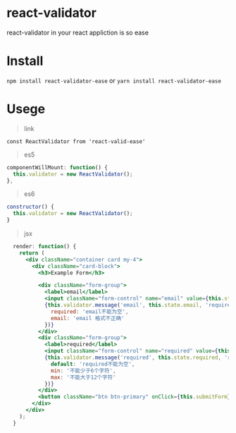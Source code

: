 # react-validator
react-validator in your react appliction is so ease


# Install

`npm install react-validator-ease` or `yarn install react-validator-ease`

# Usege

> link

`const ReactValidator from 'react-valid-ease'`

> es5
```js
componentWillMount: function() {
  this.validator = new ReactValidator();
},
```

> es6

```js
constructor() {
  this.validator = new ReactValidator();
}
```

> jsx 

```jsx 
  render: function() {
    return (
      <div className="container card my-4">
        <div className="card-block">
          <h3>Example Form</h3>

          <div className="form-group">
            <label>email</label>
            <input className="form-control" name="email" value={this.state.email} onChange={this.setStateFromInput} />
            {this.validator.message('email', this.state.email, 'required|email','',{
              required: 'email不能为空',
              email: 'email 格式不正确'
            })}
          </div>
          <div className="form-group">
            <label>required</label>
            <input className="form-control" name="required" value={this.state.require} onChange={this.setStateFromInput} />
            {this.validator.message('required', this.state.required, 'required|max:12|min:6','',{
              default: 'required不能为空',
              min: '不能少于6个字符',
              max: '不能大于12个字符'
            })}
          </div>
          <button className="btn btn-primary" onClick={this.submitForm}>Submit</button>
        </div>
      </div>
    );
  }
```

